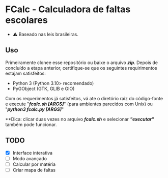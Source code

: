 # FCalc - Calculadora de faltas escolares
- ⚠️ Baseado nas leis brasileiras.

## Uso
Primeiramente clonee esse repositório ou baixe o arquivo **_zip_**.
Depois de concluído a etapa anterior, certifique-se que os seguintes requirimentos estajam satisfeitos:
- Python 3 (Python 3.10> recomendado)
- PyGObject (GTK, GLIB e GIO)

Com os requerimentos já satisfeitos, vá ate o diretório raiz do código-fonte e execute "**_fcalc.sh [ARGS]_**" (para ambientes parecidos com Unix) ou "**_python3 fcalc.py [ARGS]_**"

**Dica: clicar duas vezes no arquivo **_fcalc.sh_** e selecionar **_"executar"_** também pode funcionar.

## TODO
- [x] Interface interativa
- [ ] Modo avançado
- [ ] Calcular por matéria 
- [ ] Criar mapa de faltas